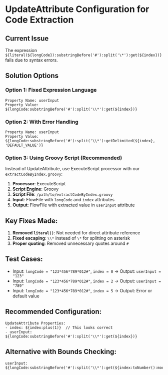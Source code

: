 # UpdateAttribute Configuration for Code Extraction

## Current Issue
The expression `${literal(${longCode}):substringBefore('#'):split('\*'):get(${index})}` fails due to syntax errors.

## Solution Options

### Option 1: Fixed Expression Language
```
Property Name: userInput
Property Value: ${longCode:substringBefore('#'):split('\\*'):get(${index})}
```

### Option 2: With Error Handling
```
Property Name: userInput  
Property Value: ${longCode:substringBefore('#'):split('\\*'):getDelimited(${index}, 'DEFAULT_VALUE')}
```

### Option 3: Using Groovy Script (Recommended)
Instead of UpdateAttribute, use ExecuteScript processor with our `extractCodeByIndex.groovy`:

1. **Processor**: ExecuteScript
2. **Script Engine**: Groovy
3. **Script File**: `/path/to/extractCodeByIndex.groovy`
4. **Input**: FlowFile with `longCode` and `index` attributes
5. **Output**: FlowFile with extracted value in `userInput` attribute

## Key Fixes Made:
1. **Removed `literal()`**: Not needed for direct attribute reference
2. **Fixed escaping**: `\\*` instead of `\*` for splitting on asterisk
3. **Proper quoting**: Removed unnecessary quotes around `#`

## Test Cases:
- Input: `longCode = "123*456*789*012#"`, `index = 0` → Output: `userInput = "123"`
- Input: `longCode = "123*456*789*012#"`, `index = 2` → Output: `userInput = "789"`
- Input: `longCode = "123*456*789*012#"`, `index = 5` → Output: Error or default value

## Recommended Configuration:
```
UpdateAttribute Properties:
- index: ${index:plus(1)}  // This looks correct
- userInput: ${longCode:substringBefore('#'):split('\\*'):get(${index})}
```

## Alternative with Bounds Checking:
```
userInput: ${longCode:substringBefore('#'):split('\\*'):get(${index:toNumber():mod(${longCode:substringBefore('#'):split('\\*'):count()})})}
```